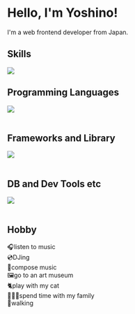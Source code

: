 # Hello, I'm Yoshino!

I'm a web frontend developer from Japan.

## Skills

![](https://github-readme-stats.vercel.app/api/top-langs?username=yoshino931107&show_icons=true&locale=en&layout=compact)

## Programming Languages

<img src="https://skillicons.dev/icons?i=html,css,js,ts" /> <br /><br />

## Frameworks and Library

<img src="https://skillicons.dev/icons?i=react,nextjs,nodejs" /> <br /><br />

## DB and Dev Tools etc

<img src="https://skillicons.dev/icons?i=tailwind,supabase,npm,git,github,vercel,vscode,figma,ps,ai,pr,discode" /> <br /><br />

## Hobby
🎧listen to music<br />
💿DJing<br />
🎵compose music<br />
🖼️go to an art museum<br />
🐈play with my cat<br />
🧑‍🧑‍🧒spend time with my family<br />
👣walking
